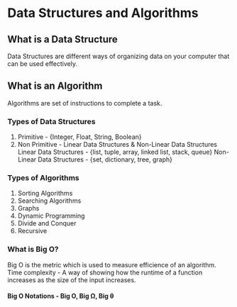# Data Structures and Algorithms
## What is a Data Structure
Data Structures are different ways of organizing data on your computer that can be used effectively.
## What is an Algorithm
Algorithms are set of instructions to complete a task.
### Types of Data Structures
1) Primitive - {Integer, Float, String, Boolean}
2) Non Primitive - Linear Data Structures & Non-Linear Data Structures
   Linear Data Structures - {list, tuple, array, linked list, stack, queue}
   Non-Linear Data Structures - {set, dictionary, tree, graph}
### Types of Algorithms 
1) Sorting Algorithms
2) Searching Algorithms
3) Graphs
4) Dynamic Programming
5) Divide and Conquer
6) Recursive
### What is Big O?
Big O is the metric which is used to measure efficience of an algorithm.
Time complexity - A way of showing how the runtime of a function increases as the size of the input increases.
#### Big O Notations - Big O, Big Ω, Big θ
